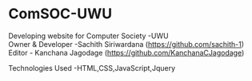 # ComSOC-UWU
Developing website for Computer Society -UWU
<br> Owner & Developer -Sachith Siriwardana (https://github.com/sachith-1)
<br> Editor - Kanchana Jagodage (https://github.com/KanchanaCJagodage)

Technologies Used -HTML,CSS,JavaScript,Jquery

